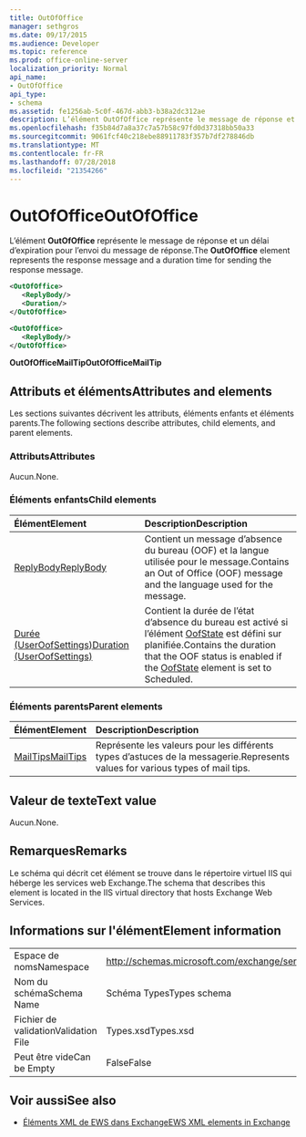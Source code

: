 ```yaml
---
title: OutOfOffice
manager: sethgros
ms.date: 09/17/2015
ms.audience: Developer
ms.topic: reference
ms.prod: office-online-server
localization_priority: Normal
api_name:
- OutOfOffice
api_type:
- schema
ms.assetid: fe1256ab-5c0f-467d-abb3-b38a2dc312ae
description: L’élément OutOfOffice représente le message de réponse et un délai d’expiration pour l’envoi du message de réponse.
ms.openlocfilehash: f35b84d7a8a37c7a57b58c97fd0d37318bb50a33
ms.sourcegitcommit: 9061fcf40c218ebe88911783f357b7df278846db
ms.translationtype: MT
ms.contentlocale: fr-FR
ms.lasthandoff: 07/28/2018
ms.locfileid: "21354266"
---
```

# <a name="outofoffice"></a><span data-ttu-id="a8da3-103">OutOfOffice</span><span class="sxs-lookup"><span data-stu-id="a8da3-103">OutOfOffice</span></span>

<span data-ttu-id="a8da3-104">L’élément **OutOfOffice** représente le message de réponse et un délai d’expiration pour l’envoi du message de réponse.</span><span class="sxs-lookup"><span data-stu-id="a8da3-104">The **OutOfOffice** element represents the response message and a duration time for sending the response message.</span></span> 
  
```XML
<OutOfOffice>
   <ReplyBody/>
   <Duration/>
</OutOfOffice>
```

```XML
<OutOfOffice>
   <ReplyBody/>
</OutOfOffice>
```

<span data-ttu-id="a8da3-105">**OutOfOfficeMailTip**</span><span class="sxs-lookup"><span data-stu-id="a8da3-105">**OutOfOfficeMailTip**</span></span>

## <a name="attributes-and-elements"></a><span data-ttu-id="a8da3-106">Attributs et éléments</span><span class="sxs-lookup"><span data-stu-id="a8da3-106">Attributes and elements</span></span>

<span data-ttu-id="a8da3-107">Les sections suivantes décrivent les attributs, éléments enfants et éléments parents.</span><span class="sxs-lookup"><span data-stu-id="a8da3-107">The following sections describe attributes, child elements, and parent elements.</span></span>
  
### <a name="attributes"></a><span data-ttu-id="a8da3-108">Attributs</span><span class="sxs-lookup"><span data-stu-id="a8da3-108">Attributes</span></span>

<span data-ttu-id="a8da3-109">Aucun.</span><span class="sxs-lookup"><span data-stu-id="a8da3-109">None.</span></span>
  
### <a name="child-elements"></a><span data-ttu-id="a8da3-110">Éléments enfants</span><span class="sxs-lookup"><span data-stu-id="a8da3-110">Child elements</span></span>

|<span data-ttu-id="a8da3-111">**Élément**</span><span class="sxs-lookup"><span data-stu-id="a8da3-111">**Element**</span></span>|<span data-ttu-id="a8da3-112">**Description**</span><span class="sxs-lookup"><span data-stu-id="a8da3-112">**Description**</span></span>|
|:-----|:-----|
|[<span data-ttu-id="a8da3-113">ReplyBody</span><span class="sxs-lookup"><span data-stu-id="a8da3-113">ReplyBody</span></span>](replybody.md) <br/> |<span data-ttu-id="a8da3-114">Contient un message d’absence du bureau (OOF) et la langue utilisée pour le message.</span><span class="sxs-lookup"><span data-stu-id="a8da3-114">Contains an Out of Office (OOF) message and the language used for the message.</span></span>  <br/> |
|[<span data-ttu-id="a8da3-115">Durée (UserOofSettings)</span><span class="sxs-lookup"><span data-stu-id="a8da3-115">Duration (UserOofSettings)</span></span>](duration-useroofsettings.md) <br/> |<span data-ttu-id="a8da3-116">Contient la durée de l’état d’absence du bureau est activé si l’élément [OofState](oofstate.md) est défini sur planifiée.</span><span class="sxs-lookup"><span data-stu-id="a8da3-116">Contains the duration that the OOF status is enabled if the [OofState](oofstate.md) element is set to Scheduled.</span></span>  <br/> |
   
### <a name="parent-elements"></a><span data-ttu-id="a8da3-117">Éléments parents</span><span class="sxs-lookup"><span data-stu-id="a8da3-117">Parent elements</span></span>

|<span data-ttu-id="a8da3-118">**Élément**</span><span class="sxs-lookup"><span data-stu-id="a8da3-118">**Element**</span></span>|<span data-ttu-id="a8da3-119">**Description**</span><span class="sxs-lookup"><span data-stu-id="a8da3-119">**Description**</span></span>|
|:-----|:-----|
|[<span data-ttu-id="a8da3-120">MailTips</span><span class="sxs-lookup"><span data-stu-id="a8da3-120">MailTips</span></span>](mailtips.md) <br/> |<span data-ttu-id="a8da3-121">Représente les valeurs pour les différents types d’astuces de la messagerie.</span><span class="sxs-lookup"><span data-stu-id="a8da3-121">Represents values for various types of mail tips.</span></span>  <br/> |
   
## <a name="text-value"></a><span data-ttu-id="a8da3-122">Valeur de texte</span><span class="sxs-lookup"><span data-stu-id="a8da3-122">Text value</span></span>

<span data-ttu-id="a8da3-123">Aucun.</span><span class="sxs-lookup"><span data-stu-id="a8da3-123">None.</span></span>
  
## <a name="remarks"></a><span data-ttu-id="a8da3-124">Remarques</span><span class="sxs-lookup"><span data-stu-id="a8da3-124">Remarks</span></span>

<span data-ttu-id="a8da3-125">Le schéma qui décrit cet élément se trouve dans le répertoire virtuel IIS qui héberge les services web Exchange.</span><span class="sxs-lookup"><span data-stu-id="a8da3-125">The schema that describes this element is located in the IIS virtual directory that hosts Exchange Web Services.</span></span>
  
## <a name="element-information"></a><span data-ttu-id="a8da3-126">Informations sur l'élément</span><span class="sxs-lookup"><span data-stu-id="a8da3-126">Element information</span></span>

|||
|:-----|:-----|
|<span data-ttu-id="a8da3-127">Espace de noms</span><span class="sxs-lookup"><span data-stu-id="a8da3-127">Namespace</span></span>  <br/> |http://schemas.microsoft.com/exchange/services/2006/types  <br/> |
|<span data-ttu-id="a8da3-128">Nom du schéma</span><span class="sxs-lookup"><span data-stu-id="a8da3-128">Schema Name</span></span>  <br/> |<span data-ttu-id="a8da3-129">Schéma Types</span><span class="sxs-lookup"><span data-stu-id="a8da3-129">Types schema</span></span>  <br/> |
|<span data-ttu-id="a8da3-130">Fichier de validation</span><span class="sxs-lookup"><span data-stu-id="a8da3-130">Validation File</span></span>  <br/> |<span data-ttu-id="a8da3-131">Types.xsd</span><span class="sxs-lookup"><span data-stu-id="a8da3-131">Types.xsd</span></span>  <br/> |
|<span data-ttu-id="a8da3-132">Peut être vide</span><span class="sxs-lookup"><span data-stu-id="a8da3-132">Can be Empty</span></span>  <br/> |<span data-ttu-id="a8da3-133">False</span><span class="sxs-lookup"><span data-stu-id="a8da3-133">False</span></span>  <br/> |
   
## <a name="see-also"></a><span data-ttu-id="a8da3-134">Voir aussi</span><span class="sxs-lookup"><span data-stu-id="a8da3-134">See also</span></span>

- [<span data-ttu-id="a8da3-135">Éléments XML de EWS dans Exchange</span><span class="sxs-lookup"><span data-stu-id="a8da3-135">EWS XML elements in Exchange</span></span>](ews-xml-elements-in-exchange.md)

